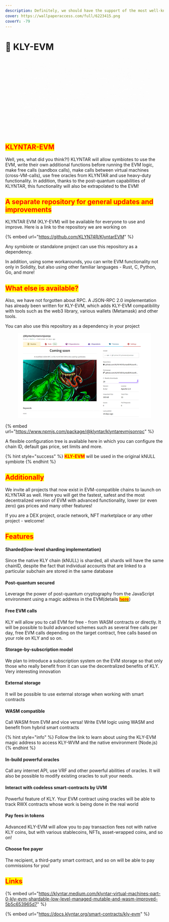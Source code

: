 ```yaml
---
description: Definitely, we should have the support of the most well-known VM
cover: https://wallpaperaccess.com/full/6223415.png
coverY: -79
---
```


# 🔮 KLY-EVM

<figure><img src="../../.gitbook/assets/KLY-EVM.gif" alt=""><figcaption></figcaption></figure>

## <mark style="color:red;">**KLYNTAR-EVM**</mark>

Well, yes, what did you think?!) KLYNTAR will allow symbiotes to use the EVM, write their own additional functions before running the EVM logic, make free calls (sandbox calls), make calls between virtual machines (cross-VM-calls), use free oracles from KLYNTAR and use heavy-duty functionality. In addition, thanks to the post-quantum capabilities of KLYNTAR, this functionality will also be extrapolated to the EVM!

## <mark style="color:red;">A separate repository for general updates and improvements</mark>

KLYNTAR EVM (KLY-EVM) will be available for everyone to use and improve. Here is a link to the repository we are working on

{% embed url="https://github.com/KLYN74R/KlyntarEVM" %}

Any symbiote or standalone project can use this repository as a dependency.

In addition, using some workarounds, you can write EVM functionality not only in Solidity, but also using other familiar languages - Rust, C, Python, Go, and more!

## <mark style="color:red;">What else is available?</mark>

Also, we have not forgotten about RPC. A JSON-RPC 2.0 implementation has already been written for KLY-EVM, which adds KLY-EVM compatibility with tools such as the web3 library, various wallets (Metamask) and other tools.

You can also use this repository as a dependency in your project

<figure><img src="../../.gitbook/assets/image (52).png" alt=""><figcaption></figcaption></figure>

{% embed url="https://www.npmjs.com/package/@klyntar/klyntarevmjsonrpc" %}

A flexible configuration tree is available here in which you can configure the chain ID, default gas price, set limits and more.

{% hint style="success" %}
<mark style="color:red;">**KLY-EVM**</mark> will be used in the original kNULL symbiote
{% endhint %}

## <mark style="color:red;">Additionally</mark>

We invite all projects that now exist in EVM-compatible chains to launch on KLYNTAR as well. Here you will get the fastest, safest and the most decentralized version of EVM with advanced functionality, lower (or even zero) gas prices and many other features!

If you are a DEX project, oracle network, NFT marketplace or any other project - welcome!

## <mark style="color:red;">Features</mark>

#### Sharded(low-level sharding implementation)

Since the native KLY chain (kNULL) is sharded, all shards will have the same chainID, despite the fact that individual accounts that are linked to a particular subchain are stored in the same database

#### Post-quantum secured

Leverage the power of post-quantum cryptography from the JavaScript environment using a magic address in the EVM(details [<mark style="color:red;">**here**</mark>](https://docs.klyntar.org/smart-contracts/kly-evm/magic-address))

#### Free EVM calls

KLY will allow you to call EVM for free - from WASM contracts or directly. It will be possible to build advanced schemes such as several free calls per day, free EVM calls depending on the target contract, free calls based on your role on KLY and so on.

#### Storage-by-subscription model

We plan to introduce a subscription system on the EVM storage so that only those who really benefit from it can use the decentralized benefits of KLY. Very interesting innovation

#### External storage

It will be possible to use external storage when working with smart contracts

#### WASM compatible

Call WASM from EVM and vice versa! Write EVM logic using WASM and benefit from hybrid smart contracts

{% hint style="info" %}
Follow the link to learn about using the KLY-EVM magic address to access KLY-WVM and the native environment (Node.js)
{% endhint %}

#### In-build powerful oracles

Call any internet API, use VRF and other powerful abilities of oracles. It will also be possible to modify existing oracles to suit your needs.

#### Interact with codeless smart-contracts by UVM

Powerful feature of KLY. Your EVM contract using oracles will be able to track RWX contracts whose work is being done in the real world

#### Pay fees in tokens

Advanced KLY-EVM will allow you to pay transaction fees not with native KLY coins, but with various stablecoins, NFTs, asset-wrapped coins, and so on!

#### Choose fee payer

The recipient, a third-party smart contract, and so on will be able to pay commissions for you!

## <mark style="color:red;">Links</mark>

{% embed url="https://klyntar.medium.com/klyntar-virtual-machines-part-0-kly-evm-shardable-low-level-managed-mutable-and-wasm-improved-5b5c653965d7" %}

{% embed url="https://docs.klyntar.org/smart-contracts/kly-evm" %}
